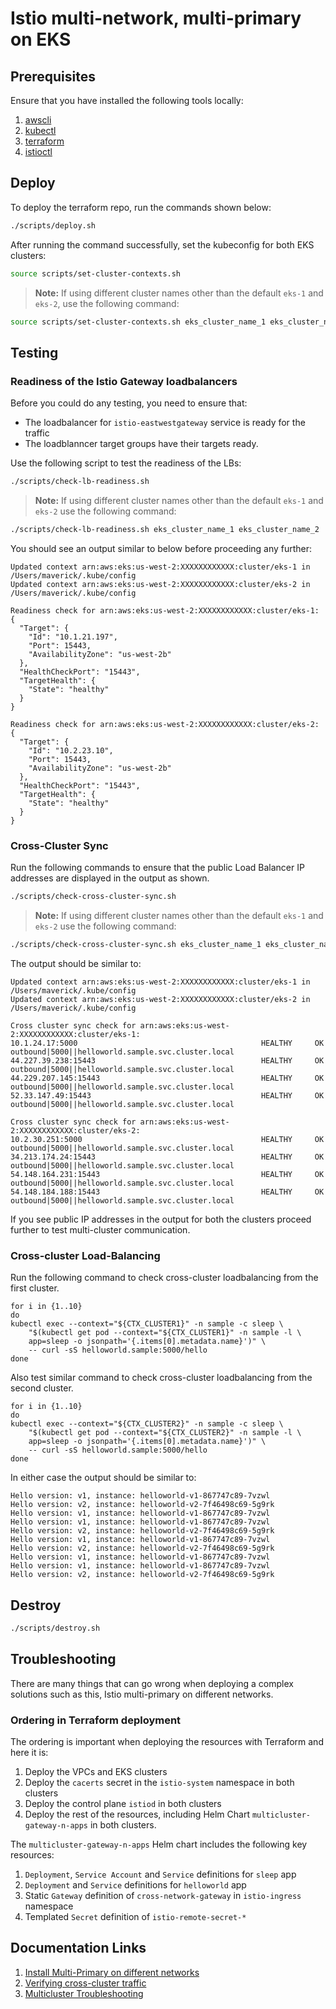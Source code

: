 # Istio multi-network, multi-primary on EKS

## Prerequisites

Ensure that you have installed the following tools locally:

1. [awscli](https://docs.aws.amazon.com/cli/latest/userguide/install-cliv2.html)
2. [kubectl](https://kubernetes.io/docs/tasks/tools/)
3. [terraform](https://learn.hashicorp.com/tutorials/terraform/install-cli)
4. [istioctl](https://istio.io/latest/docs/ops/diagnostic-tools/istioctl/)

## Deploy 

To deploy the terraform repo, run the commands shown below:
```sh 
./scripts/deploy.sh 
```

After running the command successfully, set the kubeconfig for both EKS clusters:
```sh 
source scripts/set-cluster-contexts.sh
```

> **Note:** If using different cluster names other than the default `eks-1` and 
`eks-2`, use the following command:

```sh 
source scripts/set-cluster-contexts.sh eks_cluster_name_1 eks_cluster_name_2
```


## Testing

### Readiness of the Istio Gateway loadbalancers

Before you could do any testing, you need to ensure that:
* The loadbalancer for `istio-eastwestgateway` service is ready for the traffic 
* The loadblanncer target groups have their targets ready. 

Use the following script to test the readiness of the LBs:
```sh 
./scripts/check-lb-readiness.sh
```
> **Note:** If using different cluster names other than the default `eks-1` and 
`eks-2` use the following command:
```sh 
./scripts/check-lb-readiness.sh eks_cluster_name_1 eks_cluster_name_2
```


You should see an output similar to below before proceeding any further:
```
Updated context arn:aws:eks:us-west-2:XXXXXXXXXXXX:cluster/eks-1 in /Users/maverick/.kube/config
Updated context arn:aws:eks:us-west-2:XXXXXXXXXXXX:cluster/eks-2 in /Users/maverick/.kube/config

Readiness check for arn:aws:eks:us-west-2:XXXXXXXXXXXX:cluster/eks-1:
{
  "Target": {
    "Id": "10.1.21.197",
    "Port": 15443,
    "AvailabilityZone": "us-west-2b"
  },
  "HealthCheckPort": "15443",
  "TargetHealth": {
    "State": "healthy"
  }
}

Readiness check for arn:aws:eks:us-west-2:XXXXXXXXXXXX:cluster/eks-2:
{
  "Target": {
    "Id": "10.2.23.10",
    "Port": 15443,
    "AvailabilityZone": "us-west-2b"
  },
  "HealthCheckPort": "15443",
  "TargetHealth": {
    "State": "healthy"
  }
}
```

### Cross-Cluster Sync

Run the following commands to ensure that the public Load Balancer IP addresses 
are displayed in the output as shown. 

```sh 
./scripts/check-cross-cluster-sync.sh
```

> **Note:** If using different cluster names other than the default `eks-1` and 
`eks-2` use the following command:
```sh 
./scripts/check-cross-cluster-sync.sh eks_cluster_name_1 eks_cluster_name_2
```


The output should be similar to:
```
Updated context arn:aws:eks:us-west-2:XXXXXXXXXXXX:cluster/eks-1 in /Users/maverick/.kube/config
Updated context arn:aws:eks:us-west-2:XXXXXXXXXXXX:cluster/eks-2 in /Users/maverick/.kube/config

Cross cluster sync check for arn:aws:eks:us-west-2:XXXXXXXXXXXX:cluster/eks-1:
10.1.24.17:5000                                         HEALTHY     OK                outbound|5000||helloworld.sample.svc.cluster.local
44.227.39.238:15443                                     HEALTHY     OK                outbound|5000||helloworld.sample.svc.cluster.local
44.229.207.145:15443                                    HEALTHY     OK                outbound|5000||helloworld.sample.svc.cluster.local
52.33.147.49:15443                                      HEALTHY     OK                outbound|5000||helloworld.sample.svc.cluster.local

Cross cluster sync check for arn:aws:eks:us-west-2:XXXXXXXXXXXX:cluster/eks-2:
10.2.30.251:5000                                        HEALTHY     OK                outbound|5000||helloworld.sample.svc.cluster.local
34.213.174.24:15443                                     HEALTHY     OK                outbound|5000||helloworld.sample.svc.cluster.local
54.148.164.231:15443                                    HEALTHY     OK                outbound|5000||helloworld.sample.svc.cluster.local
54.148.184.188:15443                                    HEALTHY     OK                outbound|5000||helloworld.sample.svc.cluster.local
```

If you see public IP addresses in the output for both the clusters proceed 
further to test multi-cluster communication.

### Cross-cluster Load-Balancing 

Run the following command to check cross-cluster loadbalancing from the first 
cluster.

```
for i in {1..10}
do 
kubectl exec --context="${CTX_CLUSTER1}" -n sample -c sleep \
    "$(kubectl get pod --context="${CTX_CLUSTER1}" -n sample -l \
    app=sleep -o jsonpath='{.items[0].metadata.name}')" \
    -- curl -sS helloworld.sample:5000/hello
done
```
Also test similar command to check cross-cluster loadbalancing from the second 
cluster.

```
for i in {1..10}
do 
kubectl exec --context="${CTX_CLUSTER2}" -n sample -c sleep \
    "$(kubectl get pod --context="${CTX_CLUSTER2}" -n sample -l \
    app=sleep -o jsonpath='{.items[0].metadata.name}')" \
    -- curl -sS helloworld.sample:5000/hello
done
```

In either case the output should be similar to:

```
Hello version: v1, instance: helloworld-v1-867747c89-7vzwl
Hello version: v2, instance: helloworld-v2-7f46498c69-5g9rk
Hello version: v1, instance: helloworld-v1-867747c89-7vzwl
Hello version: v1, instance: helloworld-v1-867747c89-7vzwl
Hello version: v2, instance: helloworld-v2-7f46498c69-5g9rk
Hello version: v1, instance: helloworld-v1-867747c89-7vzwl
Hello version: v2, instance: helloworld-v2-7f46498c69-5g9rk
Hello version: v1, instance: helloworld-v1-867747c89-7vzwl
Hello version: v1, instance: helloworld-v1-867747c89-7vzwl
Hello version: v2, instance: helloworld-v2-7f46498c69-5g9rk
```

## Destroy 
```sh 
./scripts/destroy.sh 
```

## Troubleshooting

There are many things that can go wrong when deploying a complex solutions such 
as this, Istio multi-primary on different networks.

### Ordering in Terraform deployment

The ordering is important when deploying the resources with Terraform and here 
it is:
1. Deploy the VPCs and EKS clusters 
2. Deploy the `cacerts` secret in the `istio-system` namespace in both clusters
4. Deploy the control plane `istiod` in both clusters
5. Deploy the rest of the resources, including Helm Chart `multicluster-gateway-n-apps`
in both clusters. 

The `multicluster-gateway-n-apps` Helm chart includes the following key resources:
1. `Deployment`, `Service Account` and `Service` definitions for `sleep` app
2. `Deployment` and `Service` definitions for `helloworld` app
3. Static `Gateway` definition of `cross-network-gateway` in `istio-ingress` namespace 
4. Templated `Secret` definition of `istio-remote-secret-*`



## Documentation Links 

1. [Install Multi-Primary on different networks](https://istio.io/latest/docs/setup/install/multicluster/multi-primary_multi-network/)
2. [Verifying cross-cluster traffic](https://istio.io/latest/docs/setup/install/multicluster/verify/#verifying-cross-cluster-traffic)
3. [Multicluster Troubleshooting](https://istio.io/latest/docs/ops/diagnostic-tools/multicluster/)
